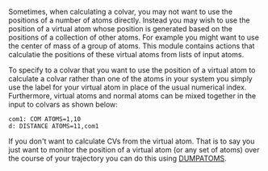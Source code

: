 Sometimes, when calculating a colvar, you may not want to use the positions of a number of atoms directly.  Instead
 you may wish to use the position of a virtual atom whose position is generated based on the positions of a collection
of other atoms.  For example you might want to use the center of mass of a group of atoms.  This module contains 
actions that calculatie the positions of these virtual atoms from lists of input atoms.

To specify to a colvar that you want to use the position of a virtual atom to calculate a colvar rather than one of the atoms
in your system you simply use the label for your virtual atom in place of the usual numerical index.  Furthermore, virtual
atoms and normal atoms can be mixed together in the input to colvars as shown below:

```plumed
com1: COM ATOMS=1,10
d: DISTANCE ATOMS=11,com1
```

If you don't want to calculate CVs from the virtual atom.  That is to say you just want to monitor the position of a virtual atom
(or any set of atoms) over the course of your trajectory you can do this using [DUMPATOMS](DUMPATOMS.md).

